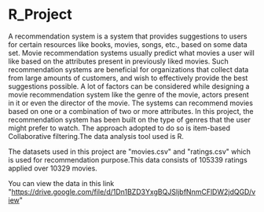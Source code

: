 # R_Project

A recommendation system is a system that provides suggestions to users for certain resources like books, movies, songs, etc., based on some data set. Movie recommendation systems usually predict what movies a user will like based on the attributes present in previously liked movies. Such recommendation systems are beneficial for organizations that collect data from large amounts of customers, and wish to effectively provide the best suggestions possible. A lot of factors can be considered while designing a movie recommendation system like the genre of the movie, actors present in it or even the director of the movie. The systems can recommend movies based on one or a combination of two or more attributes. In this project, the recommendation system has been built on the type of genres that the user might prefer to watch. The approach adopted to do so is item-based Collaborative filtering.The data analysis tool used is R.

The datasets used in this project are "movies.csv" and "ratings.csv" which is used for recommendation purpose.This data consists of 105339 ratings applied over 10329 movies. 

You can view the data in this link "https://drive.google.com/file/d/1Dn1BZD3YxgBQJSIjbfNnmCFlDW2jdQGD/view"
